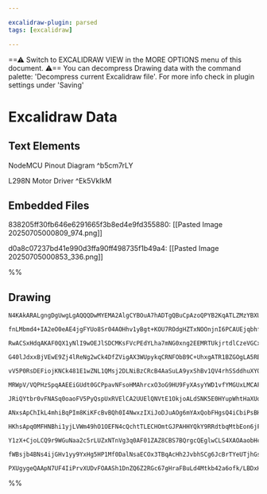 ```yaml
---

excalidraw-plugin: parsed
tags: [excalidraw]

---
```

==⚠  Switch to EXCALIDRAW VIEW in the MORE OPTIONS menu of this document. ⚠== You can decompress Drawing data with the command palette: 'Decompress current Excalidraw file'. For more info check in plugin settings under 'Saving'


# Excalidraw Data

## Text Elements
NodeMCU Pinout Diagram ^b5cm7rLY

L298N Motor Driver ^Ek5VkIkM

## Embedded Files
838205ff30fb646e6291665f3b8ed4e9fd355880: [[Pasted Image 20250705000809_974.png]]

d0a8c07237bd41e990d3ffa90ff498735f1b49a4: [[Pasted Image 20250705000853_336.png]]

%%
## Drawing
```compressed-json
N4KAkARALgngDgUwgLgAQQQDwMYEMA2AlgCYBOuA7hADTgQBuCpAzoQPYB2KqATLZMzYBXUtiRoIACyhQ4zZAHoFAc0JRJQgEYA6bGwC2CgF7N6hbEcK4OCtptbErHALRY8RMpWdx8Q1TdIEfARcZgRmBShcZQUebQBGAGZtAAYaOiCEfQQOKGZuAG1wMFAwMogSbggALQBFAGsAKWZiegBVABZagEchADMU2oAFNgBZABkACVJ0sshYRCrCfWik

fnLMbmd4+IA2eO0eAE4jgFYUo8Sr04AOHhv1yBgt+KOU7ROdgHZTxNOOnjnI6PCAUEjqbhfY4fAGvXa/eJfI58YqQSQIQjKaTcfanEHWZTBbgpEHMKCkNj1BAAYTY+DYMwk5OszDguECuVm5U0uGw9WUFKEHGItPpjPQzI4rPZOSgXMgfUI+HwAGVYESJIIPPKIGSKVSAOrgyTcFFzXXkykINUwDXoLWVEGCrEccL5NDxEFsNnYNTPD0pEmoiAC4

RwACSxHdqAKAF0QX1yNlI9wOEJlSDCMKsFVcPEdYLha7mNG0xng2EEMRTUkjrtdlCzeVGCx2Fw0Dx4g9gy3WJwAHKcMTcDpfRK7Hg8AGZ5gAEUyUCr3D6BDCIM0wmFAFFgtlcqX0/gQUI4MRcIvqx6fnt/scOjcziCiBx6qnD0+2Hyl2gV/g1xWoigIRowgRBhSzZQdUVYIUwkG5EjuFJTj6PpEhSPpNF2DpdgQCcjj2eFUM0G4qw6BAjj6Yg/lu

G40lJdxxBjVEwE9Zj4lReNg2wCk4DfZVigAX3WUpykqCRNFObB9C+UhxgATR1BZGOgLA5RBTY0G2eJTgOP4fluUcsMSeImyeLY0JuGEzi+G54nvU4GynEEwWICE0HhXZtChC5Rx4DzARBdFMWxdyvgSJC/OM04bKOe9WPNAk7SDc09StUUGSqABieIEBynKdR5PlQyFEU6QyplyClNkOTU4NoNVdVlIdatSUtQ1jVNVr9WtRqqmagthBdN1uHi8p

vV5P0RsDEFiojKNCk481E1wZNL1QMsj2DLNiBzCRcB4AaSuLA9yxShBv1QV4rhSSddhuXYQV7NsRo6ZLmyYPsOEHDhhzQG5bJSV5AbeyBCDnBcLt/f9zQ3EqdyyWUTs280TzPC8RuveEAVih88WDZ9XzQDaPy/NaoYQEFF0wOUJEHHbRmpNpUCGLNhCgVBZysAUVoLSgABVVKqOmEAZpmWY4NmOa5pMoM4KAVUIIxGN+bQ7thCLdiim4Og6BM5YA

MRWpV/VQPHzSpqAAEEiGUdt0GCPpavNFsoHMAhrcxO3oG9HU9FyXAsyYWD1vfYMGUxLMCAF6mhbYenGeZ1mhHZznohl/Fk7YAAlcJFcY8khAp/HA8mDEsRpy7DlOQThK2taMGYeovmUVhukt0g2n0UghDaPmbgAeWIS2bkU+BlOWVYdQ01AsO0WjvJ4L4xzs5eQRN5xOzClI7mX/57xspzgxctzUHg5JtdxBDsO0hDArLkLT6uOfr9+C+b+7BKOE

JRiQYtbr0vFNASq0oaoFV5PyQspUxRVElCA2UUElQNVtE1OkjoALdSNK5E0HYupWhtHaXUqCWrBmdJIY6I0vQ+kmgGX+s1IzRjjAmJMCBg7Ey2tmaeEBcCJEOkWYaRNQ5nQuq8I43kvgpAej2D6z0PSJFMgwaRA4hyMSuh0REXxRy6y2uDYI6MfyriLjDTcxB4Z7jyHxZG5RUbnmEZjf4iR7zazNuUAmFiSZUjJgY1q55gJVDAo4L+CCYL12ICkX

ANxsApChIkL4mhiBqPIm8KiKFcBvBQh0I4NwxzIXiJoDJuAOg6mYAxQobFHgsQ4iCbiPsBH8TKEJYoIlQb1y3PUU4AA1eo4Z6ijFHosJkgt1IjX+AkRIbxxzwT8gCDoiQ15bGOEcVIdY3jaRuL8LC8jj7YNNoCVIMzYoIgCsGIK5ccRhXiBrKKMU4r4i/klXBVIAFZTyrlNYwZCoQOMU8iqLJqrwITIg/BKDtQPIQJgk+8jUpUiBX1Ihh0holgoW

HKhsApq0MFHNBhi1yjLVWm49hO1OEFN4cQchtTLECHOmtGJPAHHYQkY9RRdtbqMtbEon6jF9hXDUV2SR5owbzl0ZDLx7zjGmMRgtY8p4bFrURDpLGDiYq/1ceS9xwq/yGPKBbKo4xjg3H7KgUYbAoAMg5qQQgLZeYUGjhXCAurMkGqNSa0gZqLVMFlrkBWStuAqzVp2S5qydZ61yIbfQxsfWU1Uh7W2VQHZO3eqQV27ho1exNbxKpcsA6ulIKwwR

Y1zX+CjoLCQ9r9WGuNaa2c5rLUZxNTnVg3q0AF01ZAZ8CBS7BQrgcQEglwCLS4XAOAaobHcBEtAdE2RY2dq5AwQgCAKAACFwHFWFN89AmUUKbr6DO7AIgarhkXPoNU/8yqAOyq8/K6wIC7tIPuw9S6iqQLXUA35MpORXpvXerI+tAW9U1HCj9e7ZQHqyMeq04LtlNmvUB3IIGj1tR6sg2FILijQdvcBw9WdBpkP4ZdQD6HYOHv7iik2Fy3poa/fo

fWBsjb4BNs4ijGHv1yy9YxHg5HP1Mf0DalNsaECOx3TBqAcHh2JvbhSCg6JcBrTYeUTjhGshbmFOJtgkmQj13ZBJwTBHhOHpU9aseVRIEzuKRSZUAANEai9TjaGxqcX4k4zj4Sg6Zuk+AFJoHHO8es+FkT7A0fcMcV6jBsAMKOnsBBC7Eg+DZWy7F6n4co1ho6uGIDGavQKEgrHTTkcy8QNUCBeJoAY3lo1O0lO4E0METxGqMvmqgeVVATSIALrp

PXUgygeQAApN7UF4IiPrvXUDvFOAASh1DnZQ6Z2RGc67gHraFBuLd4Mtkb42a6ofk/LBDxHXacCRle3FCAc7ZnNYEtAzWciVeq9wZtVSiBFdQHd4MHAVr527i2iAbM223Y+xtsamgABWCBsB5BVK9uAZWEAVaq+q6GkBeSu0YHzUL+Bwvm0M5qTIoPnpVOAia7jmOQ6nRcZ+Dxy4RVLQpEe7He27bkyfKEK2OPkeo4sb2sADSFRKnCKOgSIABJAA
```
%%